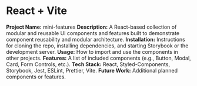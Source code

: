 # React + Vite

**Project Name:** mini-features
**Description:** A React-based collection of modular and reusable UI components and features built to demonstrate component reusability and modular architecture.
**Installation:** Instructions for cloning the repo, installing dependencies, and starting Storybook or the development server.
**Usage:** How to import and use the components in other projects.
**Features:** A list of included components (e.g., Button, Modal, Card, Form Controls, etc.).
**Tech Stack:** React, Styled-Components, Storybook, Jest, ESLint, Prettier, Vite.
**Future Work:** Additional planned components or features.
